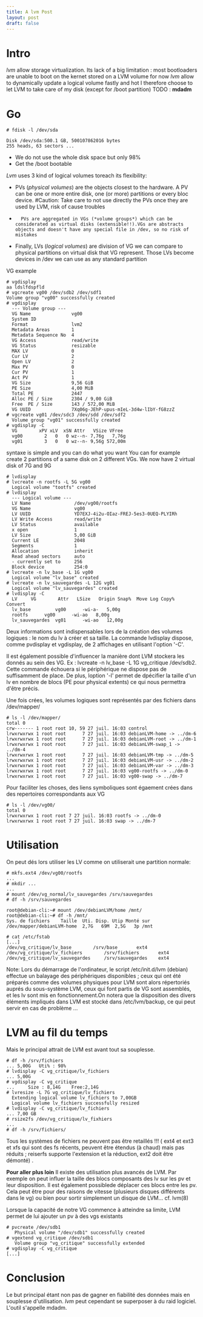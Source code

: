 ```yaml
---
title: A lvm Post
layout: post
draft: false
---
```



Intro
=====
*lvm* allow storage virtualization. Its lack of a big limitation : most bootloaders are unable to boot on the kernet stored on a LVM volume for now
*lvm* allow to dynamically update a logical volume fastly and hot
I therefore choose to let LVM to take care of my disk (except for /boot partition)
TODO : **mdadm** 
<!--more-->

Go
===

```console
# fdisk -l /dev/sda

Disk /dev/sda:500.1 GB, 500107862016 bytes
255 heads, 63 sectors ...
```

*	We do not use the whole disk space but only 98%
*	Get the /boot bootable

*Lvm* uses 3 kind of logical volumes toreach its flexibility:
*	PVs (*physical volumes*) are the objects closest to the hardware. A PV can be one or more entire disk, one (or more) partitions or every bloc device.  #Caution: Take care to not use directly the PVs once they are used by LVM, risk of cause troubles
*       PVs are aggregated in VGs (*volume groups*) which can be considerated as virtual disks (extensible!!).VGs are abstracts objects and doesn't have any special file in /dev, so no risk of mistakes
*	Finally, LVs (*logical volumes*) are division of VG we can compare to physical partitions on virtual disk that VG represent. Those LVs become devices in /dev we can use as any standard partition


VG example
```console
# vgdisplay
aa ldslfdspfld
# vgcreate vg00 /dev/sdb2 /dev/sdf1
Volume group "vg00" successfully created
# vgdisplay
  --- Volume group ---
  VG Name               vg00
  System ID             
  Format                lvm2
  Metadata Areas        1
  Metadata Sequence No  4
  VG Access             read/write
  VG Status             resizable
  MAX LV                0
  Cur LV                2
  Open LV               2
  Max PV                0
  Cur PV                1
  Act PV                1
  VG Size               9,56 GiB
  PE Size               4,00 MiB
  Total PE              2447
  Alloc PE / Size       2304 / 9,00 GiB
  Free  PE / Size       143 / 572,00 MiB
  VG UUID               7Xq06g-JEhP-upus-mIeL-3d4w-lIbY-fG8zzZ
# vgcreate vg01 /dev/sdc3 /dev/sdd /dev/sdf2
  Volume group "vg01" successfully created
# vgdisplay -C
  VG        xPV xLV  xSN Attr   VSize VFree  
  vg00	      2   0   0 wz--n- 7,76g   7,76g 
  vg01        3   0   0 wz--n- 9,56g 572,00m
```

syntaxe is simple and you can do what you want
You can for example create 2 partitions of a same disk on 2 different VGs. We now have 2 virtual disk of 7G and 9G

```console
# lvdisplay
# lvcreate -n rootfs -L 5G vg00
  Logical volume "tootfs" created
# lvdisplay
  --- Logical volume ---
  LV Name                /dev/vg00/rootfs
  VG Name                vg00
  LV UUID                YD7EXJ-4i2u-OIaz-FREJ-5es3-0UEQ-PLYIRh
  LV Write Access        read/write
  LV Status              available
  x open                 1
  LV Size                5,00 GiB
  Current LE             2048
  Segments               1
  Allocation             inherit
  Read ahead sectors     auto
  - currently set to     256
  Block device           254:0
# lvcreate -n lv_base -L 1G vg00
  Logical volume "lv_base" created
# lvcreate -n lv_sauvegardes -L 12G vg01
  Logical volume "lv_sauvegardes" created
# lvdisplay -C
  LV     VG        Attr   LSize   Origin Snap%  Move Log Copy%  Convert
  lv_base      	  vg00      -wi-a-   5,00g                                      
  rootfs	  vg00      -wi-ao   8,00g                                      
  lv_sauvegardes  vg01      -wi-ao   12,00g
```

Deux informations sont indispensables lors de la création des volumes logiques : le nom du lv à créer et sa taille. La commande lvdisplay dispose, comme pvdisplay et vgdisplay, de 2 affichages en utilisant l'option '-C'.

Il est également possible d'influencer la manière dont LVM stockera les donnés au sein des VG. Ex : lvcreate -n lv_base -L 1G vg_critique /dev/sdb2. Cette commande échouera si le périphérique ne dispose pas de suffisamment de place. De plus, loption '-l' permet de dpécifier la taille d'un lv en nombre de blocs (PE pour physical extents) ce qui nous permettra d'être précis.

Une fois crées, les volumes logiques sont représentés par des fichiers dans /dev/mapper/

```console
# ls -l /dev/mapper/
total 0
crw------- 1 root root 10, 59 27 juil. 16:03 control
lrwxrwxrwx 1 root root      7 27 juil. 16:03 debianLVM-home -> ../dm-6
lrwxrwxrwx 1 root root      7 27 juil. 16:03 debianLVM-root -> ../dm-1
lrwxrwxrwx 1 root root      7 27 juil. 16:03 debianLVM-swap_1 -> ../dm-4
lrwxrwxrwx 1 root root      7 27 juil. 16:03 debianLVM-tmp -> ../dm-5
lrwxrwxrwx 1 root root      7 27 juil. 16:03 debianLVM-usr -> ../dm-2
lrwxrwxrwx 1 root root      7 27 juil. 16:03 debianLVM-var -> ../dm-3
lrwxrwxrwx 1 root root      7 27 juil. 16:03 vg00-rootfs -> ../dm-0
lrwxrwxrwx 1 root root      7 27 juil. 16:03 vg00-swap -> ../dm-7
```
Pour faciliter les choses, des liens symboliques sont égaement crées dans des repertoires correspondants aux VG

```console
# ls -l /dev/vg00/
total 0
lrwxrwxrwx 1 root root 7 27 juil. 16:03 rootfs -> ../dm-0
lrwxrwxrwx 1 root root 7 27 juil. 16:03 swap -> ../dm-7
```

Utilisation
===========
On peut dés lors utiliser les LV comme on utiliserait une partition normale:

```console
# mkfs.ext4 /dev/vg00/rootfs
...
# mkdir ...
...
# mount /dev/vg_normal/lv_sauvegardes /srv/sauvegardes
# df -h /srv/sauvegardes

root@debian-cli:~# mount /dev/debianLVM/home /mnt/
root@debian-cli:~# df -h /mnt/
Sys. de fichiers    Taille  Uti. Disp. Utip Monté sur
/dev/mapper/debianLVM-home  2,7G   69M  2,5G   3p /mnt

# cat /etc/fstab
[...]
/dev/vg_critique/lv_base		/srv/base		ext4
/dev/vg_critique/lv_fichiers		/srv/fichiers		ext4
/dev/vg_critique/lv_sauvegardes		/srv/sauvegardes	ext4

```


Note: Lors du démarrage de l'ordinateur, le script /etc/init.d/lvm (debian) effectue un balayage des périphériques disponibles ; ceux qui ont été préparés comme des volumes physiques pour LVM sont alors répertoriés auprés du sous-système LVM, ceux qui font partis de VG sont assemblés, et les lv sont mis en fonctionnement.On notera que la disposition des divers éléments impliqués dans LVM est stocké dans /etc/lvm/backup, ce qui peut servir en cas de problème ...

LVM au fil du temps
===================
Mais le principal attrait de LVM est avant tout sa souplesse.

```console
# df -h /srv/fichiers
...	5,00G	Uti% : 98%
# lvdisplay -C vg_critique/lv_fichiers
...	5,00G
# vgdisplay -C vg_critique
... 	Size : 8,14G 	Free:2,14G
# lvresize -L 7G vg_critique/lv_fichiers
  Extending logical volume lv_fichiers to 7,00GB
  Logical volume lv_fichiers successfully resized
# lvdisplay -C vg_critique/lv_fichiers
...	7,00 GB
# rsize2fs /dev/vg_critique/lv_fixhiers
...
# df -h /srv/fichiers/
```
Tous les systèmes de fichiers ne peuvent pas être retaillés !!! ( ext4 et ext3 et xfs qui sont des fs récents, peuvent être étendus (à chaud) mais pas réduits ; reiserfs supporte l'extension et la réduction, ext2 doit être démonté) .


**Pour aller plus loin**
Il existe des utilisation plus avancés de LVM. Par exemple on peut influer la taille des blocs composants des lv sur les pv et leur disposition. Il est également possiblede déplacer ces blocs entre les pv. Cela peut être pour des raisons de vitesse (plusieurs disques différents dans le vg) ou  bien pour sortir simplement un disque de LVM... cf. lvm(8)

Lorsque la capacité de notre VG commence à atteindre sa limite, LVM permet de lui ajouter un pv à des vgs existants

```console
# pvcreate /dev/sdb1
   Physical volume "/dev/sdb1" successfully created
# vgextend vg_critique /dev/sdb1
   Volume group "vg_critique" successfully extended
# vgdisplay -C vg_critique
[...]
```





Conclusion
===========
Le but principal étant non pas de gagner en fiabilité des données mais en souplesse d'utilisation.
*lvm* peut cependant se superposer à du raid logiciel. L'outil s'appelle mdadm.
